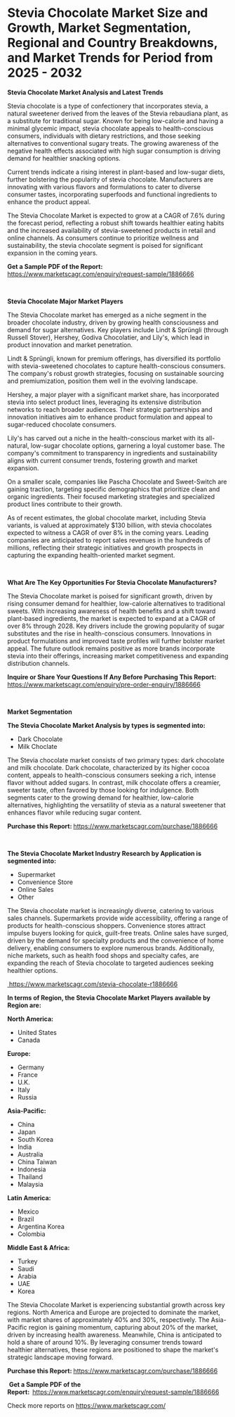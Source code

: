 <p><h1>Stevia Chocolate Market Size and Growth, Market Segmentation, Regional and Country Breakdowns, and Market Trends for Period from 2025 -  2032</h1></p><p><strong>Stevia Chocolate Market Analysis and Latest Trends</strong></p>
<p><p>Stevia chocolate is a type of confectionery that incorporates stevia, a natural sweetener derived from the leaves of the Stevia rebaudiana plant, as a substitute for traditional sugar. Known for being low-calorie and having a minimal glycemic impact, stevia chocolate appeals to health-conscious consumers, individuals with dietary restrictions, and those seeking alternatives to conventional sugary treats. The growing awareness of the negative health effects associated with high sugar consumption is driving demand for healthier snacking options. </p><p>Current trends indicate a rising interest in plant-based and low-sugar diets, further bolstering the popularity of stevia chocolate. Manufacturers are innovating with various flavors and formulations to cater to diverse consumer tastes, incorporating superfoods and functional ingredients to enhance the product appeal. </p><p>The Stevia Chocolate Market is expected to grow at a CAGR of 7.6% during the forecast period, reflecting a robust shift towards healthier eating habits and the increased availability of stevia-sweetened products in retail and online channels. As consumers continue to prioritize wellness and sustainability, the stevia chocolate segment is poised for significant expansion in the coming years.</p></p>
<p><strong>Get a Sample PDF of the Report:&nbsp;</strong> <a href="https://www.marketscagr.com/enquiry/request-sample/1886666?utm_campaign=3552&utm_medium=2&utm_source=Github&utm_content=ia&utm_term=07042025&utm_id=stevia-chocolate">https://www.marketscagr.com/enquiry/request-sample/1886666</a></p>
<p>&nbsp;</p>
<p><strong>Stevia Chocolate Major Market Players</strong></p>
<p><p>The Stevia Chocolate market has emerged as a niche segment in the broader chocolate industry, driven by growing health consciousness and demand for sugar alternatives. Key players include Lindt & Sprüngli (through Russell Stover), Hershey, Godiva Chocolatier, and Lily's, which lead in product innovation and market penetration.</p><p>Lindt & Sprüngli, known for premium offerings, has diversified its portfolio with stevia-sweetened chocolates to capture health-conscious consumers. The company's robust growth strategies, focusing on sustainable sourcing and premiumization, position them well in the evolving landscape.</p><p>Hershey, a major player with a significant market share, has incorporated stevia into select product lines, leveraging its extensive distribution networks to reach broader audiences. Their strategic partnerships and innovation initiatives aim to enhance product formulation and appeal to sugar-reduced chocolate consumers.</p><p>Lily's has carved out a niche in the health-conscious market with its all-natural, low-sugar chocolate options, garnering a loyal customer base. The company's commitment to transparency in ingredients and sustainability aligns with current consumer trends, fostering growth and market expansion.</p><p>On a smaller scale, companies like Pascha Chocolate and Sweet-Switch are gaining traction, targeting specific demographics that prioritize clean and organic ingredients. Their focused marketing strategies and specialized product lines contribute to their growth.</p><p>As of recent estimates, the global chocolate market, including Stevia variants, is valued at approximately $130 billion, with stevia chocolates expected to witness a CAGR of over 8% in the coming years. Leading companies are anticipated to report sales revenues in the hundreds of millions, reflecting their strategic initiatives and growth prospects in capturing the expanding health-oriented market segment.</p></p>
<p>&nbsp;</p>
<p><strong>What Are The Key Opportunities For Stevia Chocolate Manufacturers?</strong></p>
<p><p>The Stevia Chocolate market is poised for significant growth, driven by rising consumer demand for healthier, low-calorie alternatives to traditional sweets. With increasing awareness of health benefits and a shift toward plant-based ingredients, the market is expected to expand at a CAGR of over 8% through 2028. Key drivers include the growing popularity of sugar substitutes and the rise in health-conscious consumers. Innovations in product formulations and improved taste profiles will further bolster market appeal. The future outlook remains positive as more brands incorporate stevia into their offerings, increasing market competitiveness and expanding distribution channels.</p></p>
<p><strong>Inquire or Share Your Questions If Any Before Purchasing This Report:</strong> <a href="https://www.marketscagr.com/enquiry/pre-order-enquiry/1886666?utm_campaign=3552&utm_medium=2&utm_source=Github&utm_content=ia&utm_term=07042025&utm_id=stevia-chocolate">https://www.marketscagr.com/enquiry/pre-order-enquiry/1886666</a></p>
<p>&nbsp;</p>
<p><strong>Market Segmentation</strong></p>
<p><strong>The Stevia Chocolate Market Analysis by types is segmented into:</strong></p>
<p><ul><li>Dark Chocolate</li><li>Milk Choclate</li></ul></p>
<p><p>The Stevia chocolate market consists of two primary types: dark chocolate and milk chocolate. Dark chocolate, characterized by its higher cocoa content, appeals to health-conscious consumers seeking a rich, intense flavor without added sugars. In contrast, milk chocolate offers a creamier, sweeter taste, often favored by those looking for indulgence. Both segments cater to the growing demand for healthier, low-calorie alternatives, highlighting the versatility of stevia as a natural sweetener that enhances flavor while reducing sugar content.</p></p>
<p><strong>Purchase this Report:&nbsp;</strong><a href="https://www.marketscagr.com/purchase/1886666?utm_campaign=3552&utm_medium=2&utm_source=Github&utm_content=ia&utm_term=07042025&utm_id=stevia-chocolate">https://www.marketscagr.com/purchase/1886666</a></p>
<p>&nbsp;</p>
<p><strong>The Stevia Chocolate Market Industry Research by Application is segmented into:</strong></p>
<p><ul><li>Supermarket</li><li>Convenience Store</li><li>Online Sales</li><li>Other</li></ul></p>
<p><p>The Stevia chocolate market is increasingly diverse, catering to various sales channels. Supermarkets provide wide accessibility, offering a range of products for health-conscious shoppers. Convenience stores attract impulse buyers looking for quick, guilt-free treats. Online sales have surged, driven by the demand for specialty products and the convenience of home delivery, enabling consumers to explore numerous brands. Additionally, niche markets, such as health food shops and specialty cafes, are expanding the reach of Stevia chocolate to targeted audiences seeking healthier options.</p></p>
<p><a href="https://www.marketscagr.com/stevia-chocolate-r1886666?utm_campaign=3552&utm_medium=2&utm_source=Github&utm_content=ia&utm_term=07042025&utm_id=stevia-chocolate">&nbsp;https://www.marketscagr.com/stevia-chocolate-r1886666</a></p>
<p><strong>In terms of Region, the Stevia Chocolate Market Players available by Region are:</strong></p>
<p>
    <p> <strong> North America: </strong>
        <ul>
            <li>United States</li>
            <li>Canada</li>
        </ul>
        </p> 
    <p> <strong> Europe: </strong>
        <ul>
            <li>Germany</li>
            <li>France</li>
            <li>U.K.</li>
            <li>Italy</li>
            <li>Russia</li>
        </ul>
        </p> 
    <p> <strong> Asia-Pacific: </strong>
        <ul>
            <li>China</li>
            <li>Japan</li>
            <li>South Korea</li>
            <li>India</li>
            <li>Australia</li>
            <li>China Taiwan</li>
            <li>Indonesia</li>
            <li>Thailand</li>
            <li>Malaysia</li>
        </ul>
        </p> 
    <p> <strong> Latin America: </strong>
        <ul>
            <li>Mexico</li>
            <li>Brazil</li>
            <li>Argentina Korea</li>
            <li>Colombia</li>
        </ul>
        </p> 
    <p> <strong> Middle East & Africa: </strong>
        <ul>
            <li>Turkey</li>
            <li>Saudi</li>
            <li>Arabia</li>
            <li>UAE</li>
            <li>Korea</li>
        </ul>
    </p>
    </p>
<p><p>The Stevia Chocolate Market is experiencing substantial growth across key regions. North America and Europe are projected to dominate the market, with market shares of approximately 40% and 30%, respectively. The Asia-Pacific region is gaining momentum, capturing about 20% of the market, driven by increasing health awareness. Meanwhile, China is anticipated to hold a share of around 10%. By leveraging consumer trends toward healthier alternatives, these regions are positioned to shape the market's strategic landscape moving forward.</p></p>
<p><strong>Purchase this Report: </strong><a href="https://www.marketscagr.com/purchase/1886666?utm_campaign=3552&utm_medium=2&utm_source=Github&utm_content=ia&utm_term=07042025&utm_id=stevia-chocolate">https://www.marketscagr.com/purchase/1886666</a></p>
<p>&nbsp;<strong>Get a Sample PDF of the Report:&nbsp;&nbsp;</strong><a href="https://www.marketscagr.com/enquiry/request-sample/1886666?utm_campaign=3552&utm_medium=2&utm_source=Github&utm_content=ia&utm_term=07042025&utm_id=stevia-chocolate">https://www.marketscagr.com/enquiry/request-sample/1886666</a></p>
<p><strong></strong></p>
<p>Check more reports on <a href="https://www.marketscagr.com/?utm_campaign=3552&utm_medium=2&utm_source=Github&utm_content=ia&utm_term=07042025&utm_id=stevia-chocolate">https://www.marketscagr.com/</a></p>